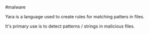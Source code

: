 #malware

Yara is a language used to create rules for matching patters in files.

It's primary use is to detect patterns / strings in malicious files.